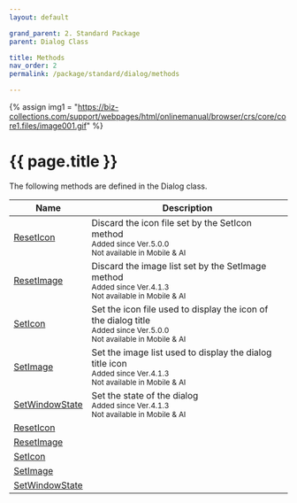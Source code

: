 ```yaml
---
layout: default

grand_parent: 2. Standard Package
parent: Dialog Class

title: Methods
nav_order: 2
permalink: /package/standard/dialog/methods

---
```

{% assign img1 = "https://biz-collections.com/support/webpages/html/onlinemanual/browser/crs/core/core1.files/image001.gif" %}


# {{ page.title }}

The following methods are defined in the Dialog class.

|  Name | Description |
|-------|-------------|
|[ResetIcon](/package/standard/dialog/methods/reseticon) |Discard the icon file set by the SetIcon method<br><small>Added since Ver.5.0.0<br>Not available in Mobile & AI</small> |
|[ResetImage](/package/standard/dialog/methods/resetImage) |Discard the image list set by the SetImage method <br><small>Added since Ver.4.1.3<br>Not available in Mobile & AI</small>|
|[SetIcon](/package/standard/dialog/methods/SetIcon) |Set the icon file used to display the icon of the dialog title<br><small>Added since Ver.5.0.0<br>Not available in Mobile & AI</small> |
|[SetImage](/package/standard/dialog/methods/SetImage) |Set the image list used to display the dialog title icon<br><small>Added since Ver.4.1.3<br>Not available in Mobile & AI</small> |
|[SetWindowState](/package/standard/dialog/methods/SetWindowState) |Set the state of the dialog<br><small>Added since Ver.4.1.3<br>Not available in Mobile & AI</small> |
|[ResetIcon](/package/standard/dialog/methods/reseticon) | |
|[ResetImage](/package/standard/dialog/methods/resetimage) | |
|[SetIcon](/package/standard/dialog/methods/seticon) | |
|[SetImage](/package/standard/dialog/methods/setimage) | |
|[SetWindowState](/package/standard/dialog/methods/setwindowstate) | |